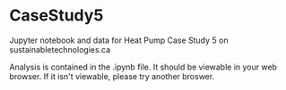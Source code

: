 # CaseStudy5
Jupyter notebook and data for Heat Pump Case Study 5 on sustainabletechnologies.ca

Analysis is contained in the .ipynb file. It should be viewable in your web browser. If it isn't viewable, please try another broswer. 
